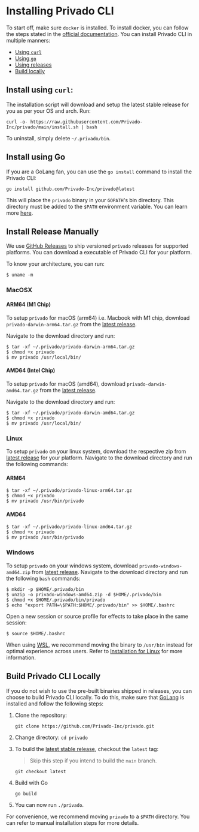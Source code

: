 # Installing Privado CLI

To start off, make sure `docker` is installed. To install docker, you can follow the steps stated in the [official documentation](https://docs.docker.com/engine/install/). You can install Privado CLI in multiple manners:

* [Using `curl`](installing-privado-cli.md#install-using-curl)
* [Using `go`](installing-privado-cli.md#install-using-go)
* [Using releases](installing-privado-cli.md#install-release-manually)
* [Build locally](installing-privado-cli.md#build-privado-cli-locally)

## Install using `curl`:

The installation script will download and setup the latest stable release for you as per your OS and arch. Run:

```
curl -o- https://raw.githubusercontent.com/Privado-Inc/privado/main/install.sh | bash
```

To uninstall, simply delete `~/.privado/bin`.

## Install using Go

If you are a GoLang fan, you can use the `go install` command to install the Privado CLI:

```
go install github.com/Privado-Inc/privado@latest
```

This will place the `privado` binary in your `GOPATH`'s bin directory. This directory must be added to the `$PATH` environment variable. You can learn more [here](https://www.digitalocean.com/community/tutorial\_series/how-to-install-and-set-up-a-local-programming-environment-for-go).

## Install Release Manually

We use [GitHub Releases](https://github.com/Privado-Inc/privado/releases) to ship versioned `privado` releases for supported platforms. You can download a executable of Privado CLI for your platform.   

To know your architecture, you can run: 
```
$ uname -m
```
 
### MacOSX
#### ARM64 (M1 Chip)
To setup `privado` for macOS (arm64) i.e. Macbook with M1 chip, download `privado-darwin-arm64.tar.gz` from the [latest release](https://github.com/Privado-Inc/privado/releases/tag/latest). 

Navigate to the download directory and run:

```
$ tar -xf ~/.privado/privado-darwin-arm64.tar.gz
$ chmod +x privado
$ mv privado /usr/local/bin/
```

#### AMD64 (Intel Chip)
To setup `privado` for macOS (amd64), download `privado-darwin-amd64.tar.gz` from the [latest release](https://github.com/Privado-Inc/privado/releases/tag/latest). 

Navigate to the download directory and run:

```
$ tar -xf ~/.privado/privado-darwin-amd64.tar.gz
$ chmod +x privado
$ mv privado /usr/local/bin/
```

### Linux
To setup `privado` on your linux system, download the respective zip from [latest release](https://github.com/Privado-Inc/privado/releases/tag/latest) for your platform. Navigate to the download directory and run the following commands:

#### ARM64
```
$ tar -xf ~/.privado/privado-linux-arm64.tar.gz
$ chmod +x privado
$ mv privado /usr/bin/privado
```

#### AMD64
```
$ tar -xf ~/.privado/privado-linux-amd64.tar.gz
$ chmod +x privado
$ mv privado /usr/bin/privado
```

### Windows
To setup `privado` on your windows system, download `privado-windows-amd64.zip` from [latest release](https://github.com/Privado-Inc/privado/releases/tag/latest). Navigate to the download directory and run the following `bash` commands:

```
$ mkdir -p $HOME/.privado/bin
$ unzip -o privado-windows-amd64.zip -d $HOME/.privado/bin
$ chmod +x $HOME/.privado/bin/privado
$ echo "export PATH=\$PATH:$HOME/.privado/bin" >> $HOME/.bashrc
```

Open a new session or source profile for effects to take place in the same session:
```
$ source $HOME/.bashrc
```

When using [WSL](https://docs.microsoft.com/en-us/windows/wsl/), we recommend moving the binary to `/usr/bin` instead for optimal experience across users. Refer to [Installation for Linux](#linux) for more information.

## Build Privado CLI Locally
If you do not wish to use the pre-built binaries shipped in releases, you can choose to build Privado CLI locally. To do this, make sure that [GoLang](https://go.dev/doc/install) is installed and follow the following steps:

1. Clone the repository:
    ```
    git clone https://github.com/Privado-Inc/privado.git
    ```

2. Change directory: `cd privado`

3. To build the [latest stable release](https://github.com/Privado-Inc/privado/releases/tag/latest), checkout the `latest` tag:
    > Skip this step if you intend to build the `main` branch.

    ```
    git checkout latest
    ```

4. Build with Go
    ```
    go build
    ```
5. You can now run `./privado`.   

For convenience, we recommend moving `privado` to a `$PATH` directory. You can refer to manual installation steps for more details.

